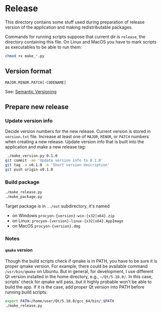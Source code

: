 # Release

This directory contains some stuff used during preparation of release version of the application and making redistributable packages.

Commands for running scripts suppose that current dir is `release`, the directory containing this file. On Linux and MacOS you have to mark scripts as executables to be able to run them:

```bash
chmod +x make_*.py
```

## Version format

```
MAJOR.MINOR.PATCH[-CODENAME]
```

See: [Semantic Versioning](https://semver.org)

## Prepare new release

### Update version info

Decide version numbers for the new release. Current version is stored in `version.txt` file. Increase at least one of `MAJOR`, `MINOR`, or `PATCH` numbers when creating a new release. Update version info that is built into the application and make a new release tag:

```bash
 ./make_version.py 0.1.0
git commit -am 'Update version info to 0.1.0'
git tag -a v0.1.0 -m 'Short version description'
git push origin v0.1.0
```

### Build package

```bash
./make_release.py
./make_package.py
```

Target package is in `../out` subdirectory, it's named

- on Windows `procyon-{version}-win-{x32|x64}.zip`
- on Linux: `procyon-{version}-linux-{x32|x64}.AppImage`
- on MacOS `procyon-{version}.dmg`

### Notes

#### `qmake` version

Though the build scripts check if qmake is in PATH, you have to be sure it is proper qmake version. For example, there could be available command `/usr/bin/qmake` on Ubuntu. But in general, for development, I use different Qt version installed in the home directory, e.g., `~/Qt/5.10.0/`. In this case, scripts' check for qmake will pass, but it highly probable won't be able to build the app. If it is the case, add proper Qt version into PATH before running build scripts:

```bash
export PATH=/home/user/Qt/5.10.0/gcc_64/bin/:$PATH
./make_release.py
```